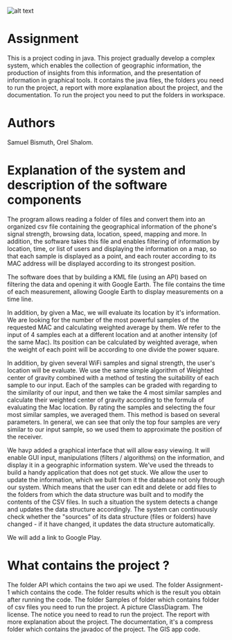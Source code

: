 ![alt text](https://github.com/SamuelBismuth/GIS/blob/master/GISApplication/ScreenShot/MainActivity.png)

# Assignment
This is a project coding in java. This project gradually develop a complex system, which enables the collection of geographic information, the production of insights from this information, and the presentation of information in graphical tools. It contains the java files, the folders you need to run the project, a report with more explanation about the project, and the documentation. To run the project you need to put the folders in workspace.

# Authors
Samuel Bismuth, Orel Shalom.

# Explanation of the system and description of the software components
The program allows reading a folder of files and convert them into an organized csv file containing the geographical information of the phone's signal strength, browsing data, location, speed, mapping and more. In addition, the software takes this file and enables filtering of information by location, time, or list of users and displaying the information on a map, so that each sample is displayed as a point, and each router according to its MAC address will be displayed according to its strongest position.

The software does that by building a KML file (using an API) based on filtering the data and opening it with Google Earth. The file contains the time of each measurement, allowing Google Earth to display measurements on a time line.

In addition, by given a Mac, we will evaluate its location by it's information. We are looking for the number of the most powerful samples of the requested MAC and calculating weighted average by them. We refer to the input of 4 samples each at a different location and at another intensity (of the same Mac). Its position can be calculated by weighted average, when the weight of each point will be according to one divide the power square.

In addition, by given several WiFi samples and signal strength, the user's location will be evaluate. We use the same simple algorithm of Weighted center of gravity combined with a method of testing the suitability of each sample to our input. Each of the samples can be graded with regarding to the similarity of our input, and then we take the 4 most similar samples and calculate their weighted center of gravity according to the formula of evaluating the Mac location. By rating the samples and selecting the four most similar samples, we averaged them. This method is based on several parameters. In general, we can see that only the top four samples are very similar to our input sample, so we used them to approximate the position of the receiver.

We havק added a graphical interface that will allow easy viewing. It will enable GUI input, manipulations (filters / algorithms) on the information, and display it in a geographic information system. We've used the threads to build a handy application that does not get stuck. We allow the user to update the information, which we bulit from it the database not only through our system. Which means that the user can edit and delete or add files to the folders from which the data structure was built and to modify the contents of the CSV files. In such a situation the system detects a change and updates the data structure accordingly. The system can continuously check whether the "sources" of its data structure (files or folders) have changed - if it have changed, it updates the data structure automatically.

We will add a link to Google Play.

# What contains the project ?
The folder API which contains the two api we used.
The folder Assignment-1 which contains the code.
The folder results which is the result you obtain after running the code.
The folder Samples of folder which contains folder of csv files you need to run the project.
A picture ClassDiagram.
The license.
The notice you need to read to run the project.
The report with more explanation about the project.
The documentation, it's a compress folder which contains the javadoc of the project.
The GIS app code.
